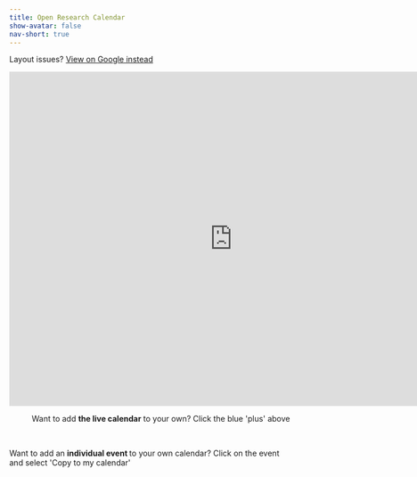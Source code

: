 ```yaml
---
title: Open Research Calendar
show-avatar: false
nav-short: true
---
```

<p>Layout issues? <a href="https://calendar.google.com/calendar/u/0/embed?src=openresearchcalendar@gmail.com&amp;ctz=Europe/London" target="_blank" rel="noopener">View on Google instead</a></p>
<p style="text-align: center;"><iframe style="border-width: 0;" src="https://calendar.google.com/calendar/embed?height=600&amp;wkst=2&amp;bgcolor=%23ffffff&amp;ctz=Europe%2FLondon&amp;src=b3BlbnJlc2VhcmNoY2FsZW5kYXJAZ21haWwuY29t&amp;color=%23F4511E&amp;showTitle=1&amp;title=Open%20Research%20Calendar&amp;showPrint=0&amp;showCalendars=0&amp;hl=en_GB" width="800" height="600" frameborder="0" scrolling="no"></iframe></p>
<p style="text-align: right;">Want to add <strong>the live calendar</strong> to your own? Click the blue 'plus' above</p>
<p style="text-align: right;">&nbsp;</p>
<p style="text-align: left;">Want to add an <strong>individual event&nbsp;</strong>to your own calendar? Click on the event and select 'Copy to my calendar'</p>

